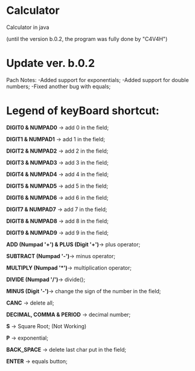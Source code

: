 # Calculator
Calculator in java

(until the version b.0.2, the program was fully done by "C4V4H")

# Update ver. b.0.2
Pach Notes:
-Added support for exponentials;
-Added support for double numbers;
-Fixed another bug with equals;



# Legend of keyBoard shortcut:

**DIGIT0 & NUMPAD0** -> add 0 in the field;

**DIGIT1 & NUMPAD1** -> add 1 in the field;

**DIGIT2 & NUMPAD2** -> add 2 in the field;

**DIGIT3 & NUMPAD3** -> add 3 in the field;

**DIGIT4 & NUMPAD4** -> add 4 in the field;

**DIGIT5 & NUMPAD5** -> add 5 in the field;

**DIGIT6 & NUMPAD6** -> add 6 in the field;

**DIGIT7 & NUMPAD7** -> add 7 in the field;

**DIGIT8 & NUMPAD8** -> add 8 in the field;

**DIGIT9 & NUMPAD9** -> add 9 in the field;

**ADD (Numpad '+') & PLUS (Digit '+')**-> plus operator;

**SUBTRACT (Numpad '-')**-> minus operator;

**MULTIPLY (Numpad '*')**-> multiplication operator;

**DIVIDE (Numpad '/')**-> divide();

**MINUS (Digit '-')**-> change the sign of the number in the field;

**CANC** -> delete all;

**DECIMAL, COMMA & PERIOD** -> decimal number;

**S** -> Square Root; (Not Working)

**P** -> exponential;

**BACK_SPACE** -> delete last char put in the field;

**ENTER** -> equals button;

